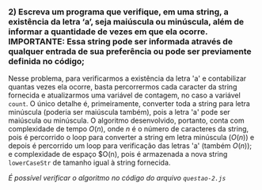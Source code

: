 ### 2) Escreva um programa que verifique, em uma string, a existência da letra ‘a’, seja maiúscula ou minúscula, além de informar a quantidade de vezes em que ela ocorre. IMPORTANTE: Essa string pode ser informada através de qualquer entrada de sua preferência ou pode ser previamente definida no código;

Nesse problema, para verificarmos a existência da letra 'a' e contabilizar quantas vezes ela ocorre, basta percorrermos cada caracter da string fornecida e atualizarmos uma variável de contagem, no caso a variável `count`. O único detalhe é, primeiramente, converter toda a string para letra minúscula (poderia ser maiúscula também), pois a letra 'a' pode ser maiúscula ou minúscula. O algoritmo desenvolvido, portanto, conta com complexidade de tempo $O(n)$, onde $n$ é o número de caracteres da string, pois é percorrido o loop para converter a string em letra minúscula ($O(n)$) e depois é percorrido um loop para verificação das letras 'a' (também $O(n)$); e complexidade de espaço $O(n), pois é armazenada a nova string `lowerCaseStr` de tamanho igual à string fornecida.

*É possível verificar o algoritmo no código do arquivo `questao-2.js`*